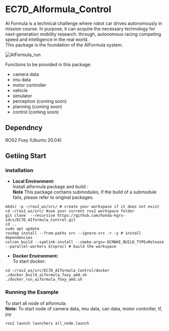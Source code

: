# EC7D_AIformula_Control
AI Formula is a technical challenge where robot car drives autonomously in mission course. 
In purpose, it can acquire the necessary technology for next-generation mobility research. through, autonomous racing competing speed and intelligence in the real world.\
This package is the foundation of the AIFormula system.

![AIFormula_run](https://github.com/honda-hgrx-idcs/EC7D_AIformula_Control/assets/113084733/df02c1ec-0556-4c77-a834-ebc2fe192ac5)

Functions to be provided in this package:
* camera data
* imu data
* motor controller
* vehicle
* simulator
* perception (coming soon)
* planning   (coming soon)
* control    (coming soon)

## Dependncy
ROS2 Foxy (Ubuntu 20.04)

## Getiing Start

### installation
* **Local Environment:**\
Install aiformula package and build :\
**Note** This package contains submodules, if the build of a submodule fails, please refer to original packages.
```
mkdir -p ~/ros2_ws/src/ # create your workspace if it does not exist
cd ~/ros2_ws/src/ #use your current ros2 workspace folder
git clone  --recursive https://github.com/honda-hgrx-idcs/EC7D_AIformula_Control.git
cd ..
sudo apt update
rosdep install --from-paths src --ignore-src -r -y # install dependencies
colcon build --symlink-install --cmake-args=-DCMAKE_BUILD_TYPE=Release --parallel-workers $(nproc) # build the workspace
```
* **Docker Environment:**\
To start docker:
```
cd ~/ros2_ws/src/EC7D_AIformula_Control/docker
./docker_build_aiformula_foxy_amd.sh
./docker_run_aiformula_foxy_amd.sh
```
### Running the Example
To start all node of aiformula:\
**Note:** To start node of camera data, imu data, can data, motor controller, tf, joy
```
ros2 launch launchers all_node.launch
```
